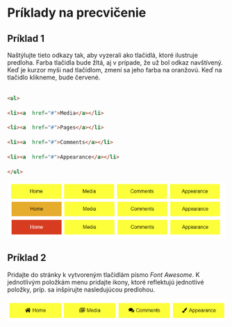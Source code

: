 # Príklady na precvičenie

  

## Príklad 1

Naštýlujte tieto odkazy tak, aby vyzerali ako tlačidlá, ktoré ilustruje predloha. Farba tlačidla bude žltá, aj v prípade, že už bol odkaz navštívený. Keď je kurzor myši nad tlačídlom, zmení sa jeho farba na oranžovú. Keď na tlačidlo klikneme, bude červené.

  

```html

<ul>

<li><a  href="#">Media</a></li>

<li><a  href="#">Pages</a></li>

<li><a  href="#">Comments</a></li>

<li><a  href="#">Appearance</a></li>

</ul>

```

  

![Ilustrácia menu z odkazov](zdroje/odkazy.png  "Ilustrácia menu z odkazov")

  

## Príklad 2

Pridajte do stránky k vytvoreným tlačidlám písmo *Font Awesome*. K jednotlivým položkám menu pridajte ikony, ktoré reflektujú jednotlivé položky, príp. sa inšpirujte nasledujúcou predlohou.

  

![Ilustrácia menu z odkazov s ikonami](zdroje/odkazy-fa.png  "Ilustrácia menu z odkazov s ikonami")